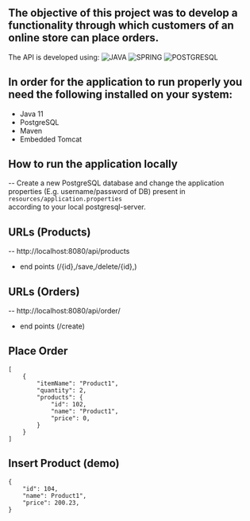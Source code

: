 ## The objective of this project was to develop a functionality through which customers of an online store can place orders.

The API is developed using: 
![JAVA](https://img.shields.io/badge/JAVA-black?style=flat&logo=java&logoColor=orange)
![SPRING](https://img.shields.io/badge/SPRING-black?style=flat&logo=Symfony&logoColor=green)
![POSTGRESQL](https://img.shields.io/badge/POSTGRESQL-black?style=flat&logo=postgresql&logoColor=blue)

## In order for the application to run properly you need the following installed on your system:

- Java 11
- PostgreSQL
- Maven
- Embedded Tomcat

## How to run the application locally
-- Create a new PostgreSQL database and change the application properties (E.g. username/password of DB) present in ``resources/application.properties``  
according to your local postgresql-server.

## URLs (Products)
-- http://localhost:8080/api/products
  * end points (/{id},/save,/delete/{id},)
## URLs (Orders)
-- http://localhost:8080/api/order/
  * end points (/create)
## Place Order
```
[
	{
        "itemName": "Product1",
        "quantity": 2,
        "products": {
        	"id": 102,
        	"name": "Product1",
        	"price": 0,
        }
	}
]
```
## Insert Product (demo)
```
{
    "id": 104,
    "name": Product1",
    "price": 200.23,
}
```

